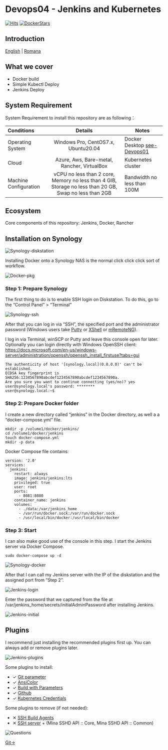 # Devops04 - Jenkins and Kubernetes

[![Hits](https://hits.seeyoufarm.com/api/count/incr/badge.svg?url=https%3A%2F%2Fgithub.com%2Fc4xp%2FDevops04)](https://hits.seeyoufarm.com)
[![DockerStars](https://img.shields.io/docker/stars/c4xp/myapp.svg?style=flat)](https://img.shields.io/docker/stars/c4xp/myapp)

## Introduction

[English](/README.md) | [Romana](/README-ro.md)

## What we cover

- Docker build
- Simple Kubectl Deploy
- Jenkins Deploy

## System Requirement

System Requirement to install this repository are as following：

| Conditions | Details | Notes |
| :--- | :---: | --- |
| Operating System | Windows Pro, CentOS7.x, Ubuntu20.04 | Docker Desktop [see-Devops01](https://github.com/c4xp/Devops01) |
| Cloud | Azure, Aws, Bare-metal, Rancher, VirtualBox | Kubernetes cluster |
| Machine Configuration | vCPU no less than 2 core, Memory no less than 4 GIB, Storage no less than 20 GB, Swap no less than 2GB |Bandwidth no less than 100M |

## Ecosystem

Core components of this repository: Jenkins, Docker, Rancher

## Installation on Synology

![Synology-diskstation](https://raw.githubusercontent.com/c4xp/Devops04/master/assets/diskstation-ds220j.png)

Installing Docker onto a Synology NAS is the normal click click click sort of workflow.

![Docker-pkg](https://raw.githubusercontent.com/c4xp/Devops04/master/assets/docker-pkg.png)

### Step 1: Prepare Synology

The first thing to do is to enable SSH login on Diskstation. To do this, go to the “Control Panel” > “Terminal”

![Synology-ssh](https://raw.githubusercontent.com/c4xp/Devops04/master/assets/synology01-ssh.png)

After that you can log in via “SSH”, the specified port and the administrator password (Windows users take [Putty](https://www.chiark.greenend.org.uk/~sgtatham/putty/latest.html) or [XShell](https://www.netsarang.com/en/xshell/) or [mRemoteNG](https://mremoteng.org/)).

I log in via Terminal, winSCP or Putty and leave this console open for later.
Optionally you can login directly with Windows OpenSSH client: https://docs.microsoft.com/en-us/windows-server/administration/openssh/openssh_install_firstuse?tabs=gui

```
The authenticity of host '[synology.local](0.0.0.0)' can't be established.
ECDSA key fingerprint is SHA256:1234567890abcdef1234567890abcdef1234567890a.
Are you sure you want to continue connecting (yes/no)? yes
user@synology.local's password: ********
user@synology.local:~$
```

### Step 2: Prepare Docker folder

I create a new directory called “jenkins” in the Docker directory, as well a a “docker-compose.yml” file.

```
mkdir -p /volume1/docker/jenkins/
cd /volume1/docker/jenkins
touch docker-compose.yml
mkdir -p data
```

Docker Compose file contains:
```
version: '2.0'
services:
  jenkins:
    restart: always
    image: jenkins/jenkins:lts
    privileged: true
    user: root
    ports:
      - 8081:8080
    container_name: jenkins
    volumes:
      - ./data:/var/jenkins_home
      - /var/run/docker.sock:/var/run/docker.sock
      - /usr/local/bin/docker:/usr/local/bin/docker
```

### Step 3: Start

I can also make good use of the console in this step. I start the Jenkins server via Docker Compose. 

```
sudo docker-compose up -d
```

![Synology-docker](https://raw.githubusercontent.com/c4xp/Devops04/master/assets/synology-docker.png)

After that I can call my Jenkins server with the IP of the diskstation and the assigned port from “Step 2”. 

![Jenkins-login](https://raw.githubusercontent.com/c4xp/Devops04/master/assets/jenkins-login.png)

Enter the password that we captured from the file at /var/jenkins_home/secrets/initialAdminPassword after installing Jenkins.

![Jenkins-initial](https://raw.githubusercontent.com/c4xp/Devops04/master/assets/jenkins-initial.png)

## Plugins

I recommend just installing the recommended plugins first up. You can always add or remove plugins later.

![Jenkins-plugins](https://raw.githubusercontent.com/c4xp/Devops04/master/assets/jenkins-plugins.png)

Some plugins to install:
- ✓ [Git parameter](https://plugins.jenkins.io/git-parameter)
- ✓ [AnsiColor](https://plugins.jenkins.io/ansicolor)
- ✓ [Build with Parameters](https://plugins.jenkins.io/build-with-parameters)
- ✓ [Github](https://plugins.jenkins.io/github)
- ✓ [Kubernetes Credentials](https://plugins.jenkins.io/kubernetes-credentials)

Some plugins to remove (if not needed):
- ✕ [SSH Build Agents](https://plugins.jenkins.io/ssh-slaves/)
- ✕ [SSH server](https://plugins.jenkins.io/sshd/) + (Mina SSHD API :: Core, Mina SSHD API :: Common)

![Questions](https://raw.githubusercontent.com/c4xp/Devops04/master/assets/questions.png)

[Git→](gitutil.md)
